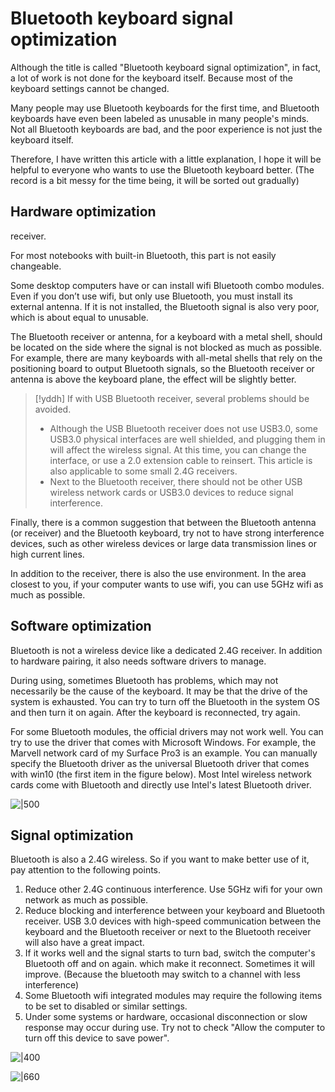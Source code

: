# Bluetooth keyboard signal optimization

Although the title is called "Bluetooth keyboard signal optimization", in fact, a lot of work is not done for the keyboard itself. Because most of the keyboard settings cannot be changed.

Many people may use Bluetooth keyboards for the first time, and Bluetooth keyboards have even been labeled as unusable in many people's minds. Not all Bluetooth keyboards are bad, and the poor experience is not just the keyboard itself.

Therefore, I have written this article with a little explanation, I hope it will be helpful to everyone who wants to use the Bluetooth keyboard better. (The record is a bit messy for the time being, it will be sorted out gradually)


## Hardware optimization

receiver.

For most notebooks with built-in Bluetooth, this part is not easily changeable.

Some desktop computers have or can install wifi Bluetooth combo modules. Even if you don’t use wifi, but only use Bluetooth, you must install its external antenna. If it is not installed, the Bluetooth signal is also very poor, which is about equal to unusable.

The Bluetooth receiver or antenna, for a keyboard with a metal shell, should be located on the side where the signal is not blocked as much as possible. For example, there are many keyboards with all-metal shells that rely on the positioning board to output Bluetooth signals, so the Bluetooth receiver or antenna is above the keyboard plane, the effect will be slightly better.

> [!yddh] If with USB Bluetooth receiver, several problems should be avoided.
> - Although the USB Bluetooth receiver does not use USB3.0, some USB3.0 physical interfaces are well shielded, and plugging them in will affect the wireless signal. At this time, you can change the interface, or use a 2.0 extension cable to reinsert. This article is also applicable to some small 2.4G receivers.
> - Next to the Bluetooth receiver, there should not be other USB wireless network cards or USB3.0 devices to reduce signal interference.

Finally, there is a common suggestion that between the Bluetooth antenna (or receiver) and the Bluetooth keyboard, try not to have strong interference devices, such as other wireless devices or large data transmission lines or high current lines.

In addition to the receiver, there is also the use environment. In the area closest to you, if your computer wants to use wifi, you can use 5GHz wifi as much as possible.


## Software optimization

Bluetooth is not a wireless device like a dedicated 2.4G receiver. In addition to hardware pairing, it also needs software drivers to manage.

During using, sometimes Bluetooth has problems, which may not necessarily be the cause of the keyboard. It may be that the drive of the system is exhausted. You can try to turn off the Bluetooth in the system OS and then turn it on again. After the keyboard is reconnected, try again.

For some Bluetooth modules, the official drivers may not work well. You can try to use the driver that comes with Microsoft Windows. For example, the Marvell network card of my Surface Pro3 is an example. You can manually specify the Bluetooth driver as the universal Bluetooth driver that comes with win10 (the first item in the figure below). Most Intel wireless network cards come with Bluetooth and directly use Intel's latest Bluetooth driver.

![|500](assets/marvellbluetooth.png)


## Signal optimization

Bluetooth is also a 2.4G wireless. So if you want to make better use of it, pay attention to the following points.
  1. Reduce other 2.4G continuous interference. Use 5GHz wifi for your own network as much as possible.
  2. Reduce blocking and interference between your keyboard and Bluetooth receiver. USB 3.0 devices with high-speed communication between the keyboard and the Bluetooth receiver or next to the Bluetooth receiver will also have a great impact.
  3. If it works well and the signal starts to turn bad, switch the computer's Bluetooth off and on again. which make it reconnect. Sometimes it will improve. (Because the bluetooth may switch to a channel with less interference)
  4. Some Bluetooth wifi integrated modules may require the following items to be set to disabled or similar settings.
  5. Under some systems or hardware, occasional disconnection or slow response may occur during use. Try not to check "Allow the computer to turn off this device to save power".

![|400](assets/ble_series_01.png)

![|660](assets/use_bluetooth_03.jpg)